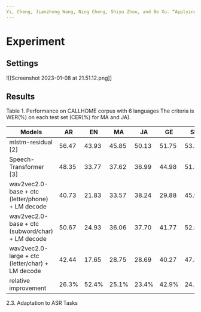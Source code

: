 ```yaml
---
Yi, Cheng, Jianzhong Wang, Ning Cheng, Shiyu Zhou, and Bo Xu. “Applying Wav2vec2.0 to Speech Recognition in Various Low-Resource Languages.” _ArXiv:2012.12121 [Cs]_, January 17, 2021. [http://arxiv.org/abs/2012.12121](http://arxiv.org/abs/2012.12121).
---
```


# Experiment

## Settings
![[Screenshot 2023-01-08 at 21.51.12.png]]


## Results
Table 1. Performance on CALLHOME corpus with 6 languages
The criteria is WER(%) on each test set (CER(%) for MA and JA).

| Models | AR | EN | MA | JA | GE | SP |
|--------|----|----|----|----|----|----|
| mlstm-residual [2] | 56.47 | 43.93 | 45.85 | 50.13 | 51.75 | 53.38 |
| Speech-Transformer [3] | 48.35 | 33.77 | 37.62 | 36.99 | 44.98 | 51.54 |
| wav2vec2.0-base + ctc (letter/phone) + LM decode | 40.73 | 21.83 | 33.57 | 38.24 | 29.88 | 45.92 |
| wav2vec2.0-base + ctc (subword/char) + LM decode | 50.67 | 24.93 | 36.06 | 37.70 | 41.77 | 52.53 |
| wav2vec2.0-large + ctc (letter/char) + LM decode | 42.44 | 17.65 | 28.75 | 28.69 | 40.27 | 47.36 |
| relative improvement | 26.3% | 52.4% | 25.1% | 23.4% | 42.9% | 24.1% |

2.3. Adaptation to ASR Tasks
